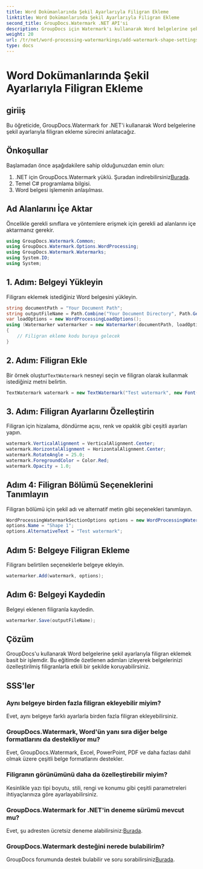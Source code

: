 ```yaml
---
title: Word Dokümanlarında Şekil Ayarlarıyla Filigran Ekleme
linktitle: Word Dokümanlarında Şekil Ayarlarıyla Filigran Ekleme
second_title: GroupDocs.Watermark .NET API'si
description: GroupDocs için Watermark'ı kullanarak Word belgelerine şekil ayarlarıyla filigran eklemeyi öğrenin. Belgelerinizi etkili bir şekilde koruyun.
weight: 20
url: /tr/net/word-processing-watermarkings/add-watermark-shape-settings-word-docs/
type: docs
---
```

# Word Dokümanlarında Şekil Ayarlarıyla Filigran Ekleme

## giriiş
Bu öğreticide, GroupDocs.Watermark for .NET'i kullanarak Word belgelerine şekil ayarlarıyla filigran ekleme sürecini anlatacağız.
## Önkoşullar
Başlamadan önce aşağıdakilere sahip olduğunuzdan emin olun:
1.  .NET için GroupDocs.Watermark yüklü. Şuradan indirebilirsiniz[Burada](https://releases.groupdocs.com/Watermark/net/).
2. Temel C# programlama bilgisi.
3. Word belgesi işlemenin anlaşılması.

## Ad Alanlarını İçe Aktar
Öncelikle gerekli sınıflara ve yöntemlere erişmek için gerekli ad alanlarını içe aktarmanız gerekir.
```csharp
using GroupDocs.Watermark.Common;
using GroupDocs.Watermark.Options.WordProcessing;
using GroupDocs.Watermark.Watermarks;
using System.IO;
using System;
```
## 1. Adım: Belgeyi Yükleyin
Filigranı eklemek istediğiniz Word belgesini yükleyin.
```csharp
string documentPath = "Your Document Path";
string outputFileName = Path.Combine("Your Document Directory", Path.GetFileName(documentPath));
var loadOptions = new WordProcessingLoadOptions();
using (Watermarker watermarker = new Watermarker(documentPath, loadOptions))
{
    // Filigran ekleme kodu buraya gelecek
}
```
## 2. Adım: Filigran Ekle
 Bir örnek oluştur`TextWatermark` nesneyi seçin ve filigran olarak kullanmak istediğiniz metni belirtin.
```csharp
TextWatermark watermark = new TextWatermark("Test watermark", new Font("Arial", 19));
```
## 3. Adım: Filigran Ayarlarını Özelleştirin
Filigran için hizalama, döndürme açısı, renk ve opaklık gibi çeşitli ayarları yapın.
```csharp
watermark.VerticalAlignment = VerticalAlignment.Center;
watermark.HorizontalAlignment = HorizontalAlignment.Center;
watermark.RotateAngle = 25.0;
watermark.ForegroundColor = Color.Red;
watermark.Opacity = 1.0;
```
## Adım 4: Filigran Bölümü Seçeneklerini Tanımlayın
Filigran bölümü için şekil adı ve alternatif metin gibi seçenekleri tanımlayın.
```csharp
WordProcessingWatermarkSectionOptions options = new WordProcessingWatermarkSectionOptions();
options.Name = "Shape 1";
options.AlternativeText = "Test watermark";
```
## Adım 5: Belgeye Filigran Ekleme
Filigranı belirtilen seçeneklerle belgeye ekleyin.
```csharp
watermarker.Add(watermark, options);
```
## Adım 6: Belgeyi Kaydedin
Belgeyi eklenen filigranla kaydedin.
```csharp
watermarker.Save(outputFileName);
```

## Çözüm
GroupDocs'u kullanarak Word belgelerine şekil ayarlarıyla filigran eklemek basit bir işlemdir. Bu eğitimde özetlenen adımları izleyerek belgelerinizi özelleştirilmiş filigranlarla etkili bir şekilde koruyabilirsiniz.
## SSS'ler
### Aynı belgeye birden fazla filigran ekleyebilir miyim?
Evet, aynı belgeye farklı ayarlarla birden fazla filigran ekleyebilirsiniz.
### GroupDocs.Watermark, Word'ün yanı sıra diğer belge formatlarını da destekliyor mu?
Evet, GroupDocs.Watermark, Excel, PowerPoint, PDF ve daha fazlası dahil olmak üzere çeşitli belge formatlarını destekler.
### Filigranın görünümünü daha da özelleştirebilir miyim?
Kesinlikle yazı tipi boyutu, stili, rengi ve konumu gibi çeşitli parametreleri ihtiyaçlarınıza göre ayarlayabilirsiniz.
### GroupDocs.Watermark for .NET'in deneme sürümü mevcut mu?
 Evet, şu adresten ücretsiz deneme alabilirsiniz:[Burada](https://releases.groupdocs.com/).
### GroupDocs.Watermark desteğini nerede bulabilirim?
 GroupDocs forumunda destek bulabilir ve soru sorabilirsiniz[Burada](https://forum.groupdocs.com/c/watermark/19).